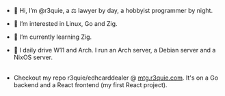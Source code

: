 - 👋 Hi, I’m @r3quie, a ⚖️ lawyer by day, a hobbyist programmer by night.
- 👀 I’m interested in Linux, Go and Zig.
- 🌱 I’m currently learning Zig.
- 🚀 I daily drive W11 and Arch. I run an Arch server, a Debian server and a NixOS server.
<br/><br/>

- Checkout my repo r3quie/edhcarddealer @ [mtg.r3quie.com](https://mtg.r3quie.com). It's on a Go backend and a React frontend (my first React project).

